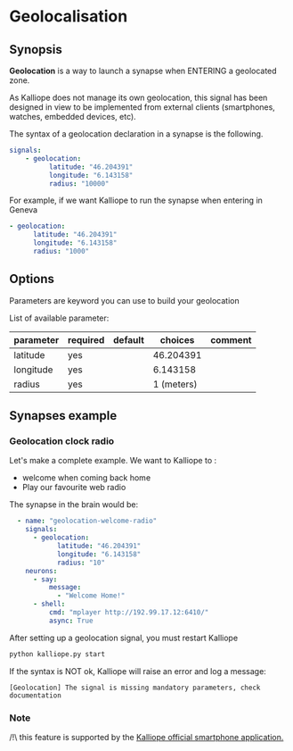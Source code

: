 # Geolocalisation

## Synopsis

**Geolocation** is a way to launch a synapse when ENTERING a geolocated zone.

As Kalliope does not manage its own geolocation, this signal has been designed in view to be implemented from external clients (smartphones, watches, embedded devices, etc).

The syntax of a geolocation declaration in a synapse is the following.
```yml
signals:
    - geolocation:
          latitude: "46.204391"
          longitude: "6.143158"
          radius: "10000"
```

For example, if we want Kalliope to run the synapse when entering in Geneva
```yml
- geolocation:
      latitude: "46.204391"
      longitude: "6.143158"
      radius: "1000"
```

## Options

Parameters are keyword you can use to build your geolocation

List of available parameter:

| parameter   | required | default | choices                                                         | comment   |
|-------------|----------|---------|-----------------------------------------------------------------|-----------|
| latitude    | yes      |         | 46.204391                                                       |           |
| longitude   | yes      |         | 6.143158                                                        |           |
| radius      | yes      |         | 1 (meters)                                                      |           |

## Synapses example

### Geolocation clock radio

Let's make a complete example. 
We want to Kalliope to :
- welcome when coming back home
- Play our favourite web radio

The synapse in the brain would be:
```yml
  - name: "geolocation-welcome-radio"
    signals:
      - geolocation:
            latitude: "46.204391"
            longitude: "6.143158"
            radius: "10"
    neurons:
      - say:
          message:
            - "Welcome Home!"
      - shell: 
          cmd: "mplayer http://192.99.17.12:6410/"
          async: True
```

After setting up a geolocation signal, you must restart Kalliope
```bash
python kalliope.py start
```

If the syntax is NOT ok, Kalliope will raise an error and log a message:
```
[Geolocation] The signal is missing mandatory parameters, check documentation
```

### Note

/!\ this feature is supported by the [Kalliope official smartphone application.](https://github.com/kalliope-project/kalliope-app)